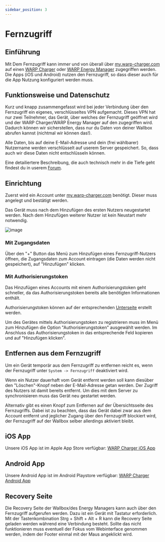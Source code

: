 ```yaml
---
sidebar_position: 3
---
```


# Fernzugriff

## Einführung
Mit Dem Fernzugriff kann immer und von überall über [my.warp-charger.com](https://my.warp-charger.com) auf einen [WARP Charger](/docs/warp_charger/introduction) oder [WARP Energy Manager](/docs/warp_energy_manager/introduction) zugegriffen werden.
Die Apps (iOS und Android) nutzen den Fernzugriff, so dass dieser auch für die App Nutzung konfiguriert werden muss.

## Funktionsweise und Datenschutz
Kurz und knapp zusammengefasst wird bei jeder Verbindung über den Fernzugriff ein eigenes, verschlüsseltes VPN aufgemacht. Dieses VPN hat nur zwei Teilnehmer, das Gerät, über welches der Fernzugriff geöffnet wird und der WARP Charger/WARP Energy Manager auf den zugegriffen wird. Dadurch können wir sicherstellen, dass nur du Daten von deiner Wallbox abrufen kannst (nichtmal wir können das!).

Alle Daten, bis auf deine E-Mail-Adresse und dein (frei wählbarer) Nutzername werden verschlüsselt auf userem Server gespeichert. So, dass auch wir diese Daten nicht entschlüsseln können.

Eine detailiertere Beschreibung, die auch technisch mehr in die Tiefe geht findest du in userem [Forum](https://www.tinkerunity.org/topic/12365-fernzugriff-alpha).

## Einrichtung
Zuerst wird ein Account unter [my.warp-charger.com](https://my.warp-charger.com) benötigt. Dieser muss angelegt und bestätigt werden.

Das Gerät muss nach dem Hinzufügen des ersten Nutzers neugestartet werden. Nach dem Hinzufügen weiterer Nutzer ist kein Neustart mehr notwendig.

![image](/img/webinterface/system/warp-system_remote_access.jpeg)

### Mit Zugangsdaten
Über den "+" Button das Menü zum Hinzufügen eines Fernzugriff-Nutzers öffnen, die Zugangsdaten zum Account eintragen (die Daten werden nicht gespeichert),
auf "Hinzufügen" klicken.

### Mit Authorisierungstoken
Das Hinzufügen eines Accounts mit einem Authorisierungstoken geht schneller, da das Authorisierungstoken bereits alle benötigten Informationen enthält.

Authorisierungstoken können auf der entsprechenden [Unterseite](https://my.warp-charger.com/tokens) erstellt werden.

Um des Gerätes mittels Authorisierungstoken zu registrieren muss im Menü zum Hinzufügen die Option "Authorisierungstoken" ausgewählt werden.
Im Anschluss das Authorisierungstoken in das entsprechende Feld kopieren und auf "Hinzufügen klicken".

## Entfernen aus dem Fernzugriff
Um ein Gerät temporär aus dem Fernzugriff zu entfernen reicht es, wenn der Fernzugriff unter `System -> Fernzugriff` deaktiviert wird.

Wenn ein Nutzer dauerhaft vom Gerät entfernt werden soll kann diesüber den "Löschen"-Knopf neben der E-Mail-Adresse getan werden.
Der Zugriff des Nutzers ist damit bereits entfernt. Um dies mit dem Server zu synchronisieren muss das Gerät neu gestartet werden.

Alternativ gibt es einen Knopf zum Entfernen auf der Übersichtsseite des Fernzugriffs.
Dabei ist zu beachten, dass das Gerät dabei zwar aus dem Account entfernt und jeglicher Zugang über den Fernzugriff blockiert wird, der Fernzugriff auf der Wallbox selber allerdings aktiviert bleibt.

## iOS App
Unsere iOS App ist im Apple App Store verfügbar: [WARP Charger iOS App](https://apps.apple.com/us/app/warp-by-tinkerforge/id6736695801)

## Android App
Unsere Android App ist im Android Playstore verfügbar: [WARP Charger Android App](https://play.google.com/store/apps/details?id=com.tinkerforge.warp)

## Recovery Seite
Die Recovery Seite der Wallbox/des Energy Managers kann auch über den Fernzugriff aufgerufen werden. Dazu ist ein Gerät mit Tastatur erforderlich.
Mit der Tastenkombination Strg + Shift + Alt + R kann die Recovery Seite geladen werden während eine Verbindung besteht. Sollte das nicht funktionieren
muss eventuell der Fokus vom Webinterface genommen werden, indem der Footer einmal mit der Maus angeklickt wird.
